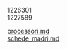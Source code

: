 1226301 <br />
1227589 <br />

[processori.md](./processori.md) <br />
[schede_madri.md](./schede_madri.md) <br />
